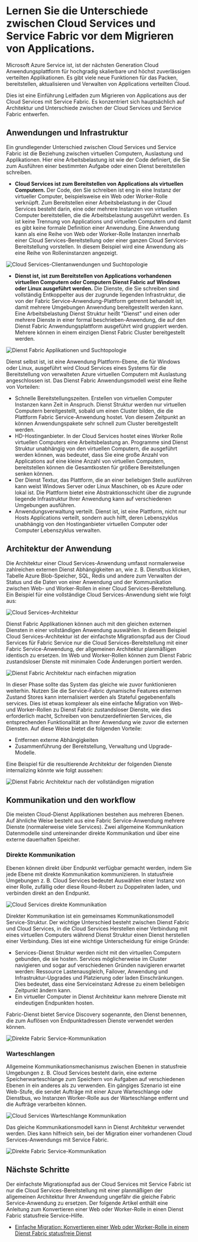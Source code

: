 <properties
   pageTitle="Unterschiede zwischen der Cloud Services und Service Fabric | Microsoft Azure"
   description="Eine grundlegende Übersicht zum Migrieren von Applications aus der Cloud Services mit Service Fabric."
   services="service-fabric"
   documentationCenter=".net"
   authors="vturecek"
   manager="timlt"
   editor=""/>

<tags
   ms.service="service-fabric"
   ms.devlang="dotNet"
   ms.topic="article"
   ms.tgt_pltfrm="NA"
   ms.workload="NA"
   ms.date="10/19/2016"
   ms.author="vturecek"/>

# <a name="learn-about-the-differences-between-cloud-services-and-service-fabric-before-migrating-applications"></a>Lernen Sie die Unterschiede zwischen Cloud Services und Service Fabric vor dem Migrieren von Applications.
Microsoft Azure Service ist, ist der nächsten Generation Cloud Anwendungsplattform für hochgradig skalierbare und höchst zuverlässigen verteilten Applikationen. Es gibt viele neue Funktionen für das Packen, bereitstellen, aktualisieren und Verwalten von Applications verteilten Cloud. 

Dies ist eine Einführung Leitfaden zum Migrieren von Applications aus der Cloud Services mit Service Fabric. Es konzentriert sich hauptsächlich auf Architektur und Unterschiede zwischen der Cloud Services und Service Fabric entwerfen.
 
## <a name="applications-and-infrastructure"></a>Anwendungen und Infrastruktur

Ein grundlegender Unterschied zwischen Cloud Services und Service Fabric ist die Beziehung zwischen virtuellen Computern, Auslastung und Applikationen. Hier eine Arbeitsbelastung ist wie der Code definiert, die Sie zum Ausführen einer bestimmten Aufgabe oder einen Dienst bereitstellen schreiben.
 
 - **Cloud Services ist zum Bereitstellen von Applications als virtuellen Computern.** Der Code, den Sie schreiben ist eng in eine Instanz der virtueller Computer, beispielsweise ein Web oder Worker-Rolle verknüpft. Zum Bereitstellen einer Arbeitsbelastung in der Cloud Services besteht darin, eine oder mehrere Instanzen von virtuellen Computer bereitstellen, die die Arbeitsbelastung ausgeführt werden. Es ist keine Trennung von Applications und virtuellen Computern und damit es gibt keine formale Definition einer Anwendung. Eine Anwendung kann als eine Reihe von Web oder Worker-Rolle Instanzen innerhalb einer Cloud Services-Bereitstellung oder einer ganzen Cloud Services-Bereitstellung vorstellen. In diesem Beispiel wird eine Anwendung als eine Reihe von Rolleninstanzen angezeigt.
 
![Cloud Services-Clientanwendungen und Suchtopologie][1]

 - **Dienst ist, ist zum Bereitstellen von Applications vorhandenen virtuellen Computern oder Computern Dienst Fabric auf Windows oder Linux ausgeführt werden.** Die Dienste, die Sie schreiben sind vollständig Entkoppelter aus der zugrunde liegenden Infrastruktur, die von der Fabric Service-Anwendung-Plattform getrennt behandelt ist, damit mehrere Umgebungen Anwendung bereitgestellt werden kann. Eine Arbeitsbelastung Dienst Struktur heißt "Dienst" und einen oder mehrere Dienste in einer formal beschrieben-Anwendung, die auf den Dienst Fabric Anwendungsplattform ausgeführt wird gruppiert werden. Mehrere können in einem einzigen Dienst Fabric Cluster bereitgestellt werden.
 
![Dienst Fabric Applikationen und Suchtopologie][2]
 
Dienst selbst ist, ist eine Anwendung Plattform-Ebene, die für Windows oder Linux, ausgeführt wird Cloud Services eines Systems für die Bereitstellung von verwalteten Azure virtuellen Computern mit Auslastung angeschlossen ist.
Das Dienst Fabric Anwendungsmodell weist eine Reihe von Vorteilen:

 - Schnelle Bereitstellungszeiten. Erstellen von virtuellen Computer Instanzen kann Zeit in Anspruch. Dienst Struktur werden nur virtuellen Computern bereitgestellt, sobald um einen Cluster bilden, die die Plattform Fabric Service-Anwendung hostet. Von diesem Zeitpunkt an können Anwendungspakete sehr schnell zum Cluster bereitgestellt werden.
 - HD-Hostinganbieter. In der Cloud Services hostet eines Worker Rolle virtuellen Computers eine Arbeitsbelastung an. Programme sind Dienst Struktur unabhängig von den virtuellen Computern, die ausgeführt werden können, was bedeutet, dass Sie eine große Anzahl von Applications auf eine kleine Anzahl von virtuellen Computern, bereitstellen können die Gesamtkosten für größere Bereitstellungen senken können.
 - Der Dienst Textur, das Plattform, die an einer beliebigen Stelle ausführen kann weist Windows Server oder Linux Maschinen, ob es Azure oder lokal ist. Die Plattform bietet eine Abstraktionsschicht über die zugrunde liegende Infrastruktur Ihrer Anwendung kann auf verschiedenen Umgebungen ausführen. 
 - Anwendungsverwaltung verteilt. Dienst ist, ist eine Plattform, nicht nur Hosts Applications verteilt, sondern auch hilft, deren Lebenszyklus unabhängig von den Hostinganbieter virtuellen Computer oder Computer Lebenszyklus verwalten.

## <a name="application-architecture"></a>Architektur der Anwendung

Die Architektur einer Cloud Services-Anwendung umfasst normalerweise zahlreichen externen Dienst Abhängigkeiten an, wie z. B. Dienstbus klicken, Tabelle Azure Blob-Speicher, SQL, Redis und andere zum Verwalten der Status und die Daten von einer Anwendung und der Kommunikation zwischen Web- und Worker-Rollen in einer Cloud Services-Bereitstellung. Ein Beispiel für eine vollständige Cloud Services-Anwendung sieht wie folgt aus:  

![Cloud Services-Architektur][9]

Dienst Fabric Applikationen können auch mit den gleichen externen Diensten in einer vollständigen Anwendung auswählen. In diesem Beispiel Cloud Services-Architektur ist der einfachste Migrationspfad aus der Cloud Services für Fabric Service nur die Cloud Services-Bereitstellung mit einer Fabric Service-Anwendung, der allgemeinen Architektur planmäßigen identisch zu ersetzen. Im Web und Worker-Rollen können zum Dienst Fabric zustandsloser Dienste mit minimalen Code Änderungen portiert werden.

![Dienst Fabric Architektur nach einfachen migration][10]

In dieser Phase sollte das System das gleiche wie zuvor funktionieren weiterhin. Nutzen Sie die Service-Fabric dynamische Features externen Zustand Stores kann internalisiert werden als Stateful gegebenenfalls services. Dies ist etwas komplexer als eine einfache Migration von Web- und Worker-Rollen zu Dienst Fabric zustandsloser Dienste, wie dies erforderlich macht, Schreiben von benutzerdefinierten Services, die entsprechenden Funktionalität an Ihrer Anwendung wie zuvor die externen Diensten. Auf diese Weise bietet die folgenden Vorteile: 

 - Entfernen externe Abhängigkeiten 
 - Zusammenführung der Bereitstellung, Verwaltung und Upgrade-Modelle. 
 
Eine Beispiel für die resultierende Architektur der folgenden Dienste internalizing könnte wie folgt aussehen:

![Dienst Fabric Architektur nach der vollständigen migration][11]

## <a name="communication-and-workflow"></a>Kommunikation und den workflow

Die meisten Cloud-Dienst Applikationen bestehen aus mehreren Ebenen. Auf ähnliche Weise besteht aus eine Fabric Service-Anwendung mehrere Dienste (normalerweise viele Services). Zwei allgemeine Kommunikation Datenmodelle sind untereinander direkte Kommunikation und über eine externe dauerhaften Speicher.

### <a name="direct-communication"></a>Direkte Kommunikation

Ebenen können direkt über Endpunkt verfügbar gemacht werden, indem Sie jede Ebene mit direkte Kommunikation kommunizieren. In statusfreie Umgebungen z. B. Cloud Services bedeutet Auswählen einer Instanz von einer Rolle, zufällig oder diese Round-Robert zu Doppelraten laden, und verbinden direkt an den Endpunkt.

![Cloud Services direkte Kommunikation][5]

 Direkter Kommunikation ist ein gemeinsames Kommunikationsmodell Service-Struktur. Der wichtige Unterschied besteht zwischen Dienst Fabric und Cloud Services, in die Cloud Services Herstellen einer Verbindung mit eines virtuellen Computers während Dienst Struktur einen Dienst herstellen einer Verbindung. Dies ist eine wichtige Unterscheidung für einige Gründe:

 - Services-Dienst Struktur werden nicht mit den virtuellen Computern gebunden, die sie hosten. Services möglicherweise im Cluster navigieren und sogar auf verschiedenen Gründen navigieren erwartet werden: Ressource Lastenausgleich, Failover, Anwendung und Infrastruktur-Upgrades und Platzierung oder laden Einschränkungen. Dies bedeutet, dass eine Serviceinstanz Adresse zu einem beliebigen Zeitpunkt ändern kann. 
 - Ein virtueller Computer in Dienst Architektur kann mehrere Dienste mit eindeutigen Endpunkten hosten.

Fabric-Dienst bietet Service Discovery sogenannte, den Dienst benennen, die zum Auflösen von Endpunktadressen Dienste verwendet werden können. 

![Direkte Fabric Service-Kommunikation][6]

### <a name="queues"></a>Warteschlangen

Allgemeine Kommunikationsmechanismus zwischen Ebenen in statusfreie Umgebungen z. B. Cloud Services besteht darin, eine externe Speicherwarteschlange zum Speichern von Aufgaben auf verschiedenen Ebenen in ein anderes als zu verwenden. Ein gängiges Szenario ist eine Web-Stufe, die sendet Aufträge mit einer Azure Warteschlange oder Dienstbus, wo Instanzen Worker-Rolle aus der Warteschlange entfernt und die Aufträge verarbeiten können.

![Cloud Services Warteschlange Kommunikation][7]

Das gleiche Kommunikationsmodell kann in Dienst Architektur verwendet werden. Dies kann hilfreich sein, bei der Migration einer vorhandenen Cloud Services-Anwendungs mit Service Fabric. 

![Direkte Fabric Service-Kommunikation][8]
 
## <a name="next-steps"></a>Nächste Schritte

Der einfachste Migrationspfad aus der Cloud Services mit Service Fabric ist nur die Cloud Services-Bereitstellung mit einer planmäßigen der allgemeinen Architektur Ihrer Anwendung ungefähr die gleiche Fabric Service-Anwendung zu ersetzen. Der folgende Artikel enthält eine Anleitung zum Konvertieren einer Web oder Worker-Rolle in einen Dienst Fabric statusfreie Service-Hilfe.

 - [Einfache Migration: Konvertieren einer Web oder Worker-Rolle in einem Dienst Fabric statusfreie Dienst](./service-fabric-cloud-services-migration-worker-role-stateless-service.md)

<!--Image references-->
[1]: ./media/service-fabric-cloud-services-migration-differences/topology-cloud-services.png
[2]: ./media/service-fabric-cloud-services-migration-differences/topology-service-fabric.png
[5]: ./media/service-fabric-cloud-services-migration-differences/cloud-service-communication-direct.png
[6]: ./media/service-fabric-cloud-services-migration-differences/service-fabric-communication-direct.png
[7]: ./media/service-fabric-cloud-services-migration-differences/cloud-service-communication-queues.png
[8]: ./media/service-fabric-cloud-services-migration-differences/service-fabric-communication-queues.png
[9]: ./media/service-fabric-cloud-services-migration-differences/cloud-services-architecture.png
[10]: ./media/service-fabric-cloud-services-migration-differences/service-fabric-architecture-simple.png
[11]: ./media/service-fabric-cloud-services-migration-differences/service-fabric-architecture-full.png
